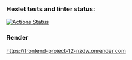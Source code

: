 ### Hexlet tests and linter status:
[![Actions Status](https://github.com/Maiiiiiiiiia/frontend-project-12/actions/workflows/hexlet-check.yml/badge.svg)](https://github.com/Maiiiiiiiiia/frontend-project-12/actions)

### Render ###
https://frontend-project-12-nzdw.onrender.com